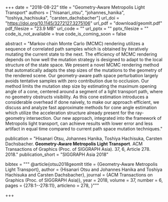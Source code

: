 +++
date = "2018-08-22"
title = "Geometry-Aware Metropolis Light Transport"
authors = ["hisanari_otsu", "johannes_hanika", "toshiya_hachisuka", "carsten_dachsbacher"]
url_doi = "https://doi.org/10.1145/3272127.3275106"
url_pdf = "download/geomlt.pdf"
pdf_filesize = "23.9 MB"
url_code = ""
url_pptx = ""
pptx_filesize = ""
code_is_not_available = true
code_is_coming_soon = false

abstract = "Markov chain Monte Carlo (MCMC) rendering utilizes a sequence of correlated path samples which is obtained by iteratively mutating the current state to the next. The efficiency of MCMC rendering depends on how well the mutation strategy is designed to adapt to the local structure of the state space. We present a novel MCMC rendering method that automatically adapts the step sizes of the mutations to the geometry of the rendered scene. Our geometry-aware path space perturbation largely avoids tentative samples with zero contribution due to occlusion. Our method limits the mutation step size by estimating the maximum opening angle of a cone, centered around a segment of a light transport path, where no geometry obstructs visibility. As this cone estimation introduces a considerable overhead if done naively, to make our approach efficient, we discuss and analyze fast approximate methods for cone angle estimation which utilize the acceleration structure already present for the ray-geometry intersection. Our new approach, integrated into the framework of Metropolis light transport, can achieve results with lower error and less artifact in equal time compared to current path space mutation techniques."



publication = "Hisanari Otsu, Johannes Hanika, Toshiya Hachisuka, Carsten Dachsbacher. **Geometry-Aware Metropolis Light Transport**. ACM Transactions of Graphics (Proc. of SIGGRAPH Asia). 37, 6, Article 278. 2018."
publication_short = "SIGGRAPH Asia 2018"

bibtex = """
@article{otsu2018geomlt
  title = {Geometry-Aware Metropolis Light Transport},
  author = {Hisanari Otsu and Johannes Hanika and Toshiya Hachisuka and Carsten Dachsbacher},
  journal = {ACM Transactions on Graphics (Proc. of SIGGRAPH Asia)},
  year = 2018,
  volume = 37,
  number = 6,
  pages = {278:1--278:11},
  articleno = 278,
}"""

+++
